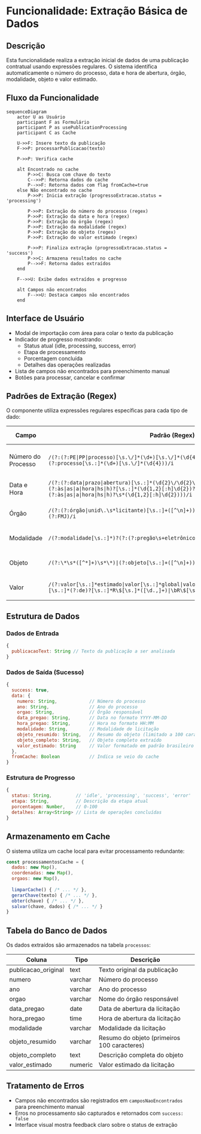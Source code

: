 # Funcionalidade: Extração Básica de Dados

## Descrição

Esta funcionalidade realiza a extração inicial de dados de uma publicação contratual usando expressões regulares. O sistema identifica automaticamente o número do processo, data e hora de abertura, órgão, modalidade, objeto e valor estimado.

## Fluxo da Funcionalidade

```mermaid
sequenceDiagram
    actor U as Usuário
    participant F as Formulário
    participant P as usePublicationProcessing
    participant C as Cache
    
    U->>F: Insere texto da publicação
    F->>P: processarPublicacao(texto)
    
    P->>P: Verifica cache
    
    alt Encontrado no cache
        P->>C: Busca com chave do texto
        C-->>P: Retorna dados do cache
        P-->>F: Retorna dados com flag fromCache=true
    else Não encontrado no cache
        P->>P: Inicia extração (progressoExtracao.status = 'processing')
        
        P->>P: Extração do número do processo (regex)
        P->>P: Extração da data e hora (regex)
        P->>P: Extração do órgão (regex)
        P->>P: Extração da modalidade (regex)
        P->>P: Extração do objeto (regex)
        P->>P: Extração do valor estimado (regex)
        
        P->>P: Finaliza extração (progressoExtracao.status = 'success')
        P->>C: Armazena resultados no cache
        P-->>F: Retorna dados extraídos
    end
    
    F-->>U: Exibe dados extraídos e progresso
    
    alt Campos não encontrados
        F-->>U: Destaca campos não encontrados
    end
```

## Interface de Usuário

- Modal de importação com área para colar o texto da publicação
- Indicador de progresso mostrando:
  - Status atual (idle, processing, success, error)
  - Etapa de processamento
  - Porcentagem concluída
  - Detalhes das operações realizadas
- Lista de campos não encontrados para preenchimento manual
- Botões para processar, cancelar e confirmar

## Padrões de Extração (Regex)

O componente utiliza expressões regulares específicas para cada tipo de dado:

| Campo | Padrão (Regex) | Exemplo de Captura |
|-------|----------------|-------------------|
| Número do Processo | `/(?:(?:PE\|PP\|processo)[\s.\/]*(\d+)[\s.\/]*(\d{4}))\|(?:(\d+)[\s.\/]*(\d{4}))\|(?:processo[\s.:]*(\d+)[\s.\/]*(\d{4}))/i` | "Processo 123/2023", "PE 456/2024" |
| Data e Hora | `/(?:(?:data\|prazo\|abertura)[\s.:]*(\d{2}\/\d{2}\/\d{4})(?:[\s,]*(?:às\|as\|a\|hora\|hs\|h)?[\s.:]*(\d{1,2}[:h]\d{2})?)\|(?:(\d{2}\/\d{2}\/\d{4})\s*(?:às\|as\|a\|hora\|hs\|h)?\s*(\d{1,2}[:h]\d{2})))/i` | "Data: 01/05/2023 às 10:30" |
| Órgão | `/(?:(?:órgão\|unid\.\s*licitante)[\s.:]+([^\n]+))\|(?:FACULDADE\s+[A-ZÀ-Ú\s]+)\|(?:FMJ)/i` | "Órgão: Prefeitura Municipal" |
| Modalidade | `/(?:modalidade[\s.:]*)?(?:(?:pregão\s+eletrônico\|PE\|licitação\s+eletrônica))/i` | "Modalidade: Pregão Eletrônico" |
| Objeto | `/(?:\*\s*([^*]+)\s*\*)\|(?:objeto[\s.:]+([^\n]+))/i` | "Objeto: Aquisição de software" |
| Valor | `/(?:valor[\s.:]*estimado\|valor[\s.:]*global\|valor[\s.:]*total\|valor[\s.:]*máximo)[\s.:]*(?:de)?[\s.:]*R\$[\s.]*([\d.,]+)\|\bR\$[\s.]*([\d.,]+)/i` | "Valor estimado: R$ 100.000,00" |

## Estrutura de Dados

### Dados de Entrada

```javascript
{
  publicacaoText: String // Texto da publicação a ser analisada
}
```

### Dados de Saída (Sucesso)

```javascript
{
  success: true,
  data: {
    numero: String,            // Número do processo
    ano: String,               // Ano do processo
    orgao: String,             // Órgão responsável
    data_pregao: String,       // Data no formato YYYY-MM-DD
    hora_pregao: String,       // Hora no formato HH:MM
    modalidade: String,        // Modalidade de licitação
    objeto_resumido: String,   // Resumo do objeto (limitado a 100 caracteres)
    objeto_completo: String,   // Objeto completo extraído
    valor_estimado: String     // Valor formatado em padrão brasileiro
  },
  fromCache: Boolean           // Indica se veio do cache
}
```

### Estrutura de Progresso

```javascript
{
  status: String,         // 'idle', 'processing', 'success', 'error'
  etapa: String,          // Descrição da etapa atual
  porcentagem: Number,    // 0-100
  detalhes: Array<String> // Lista de operações concluídas
}
```

## Armazenamento em Cache

O sistema utiliza um cache local para evitar processamento redundante:

```javascript
const processamentosCache = {
  dados: new Map(),
  coordenadas: new Map(),
  orgaos: new Map(),
  
  limparCache() { /* ... */ },
  gerarChave(texto) { /* ... */ },
  obter(chave) { /* ... */ },
  salvar(chave, dados) { /* ... */ }
}
```

## Tabela do Banco de Dados

Os dados extraídos são armazenados na tabela `processos`:

| Coluna | Tipo | Descrição |
|--------|------|-----------|
| publicacao_original | text | Texto original da publicação |
| numero | varchar | Número do processo |
| ano | varchar | Ano do processo |
| orgao | varchar | Nome do órgão responsável |
| data_pregao | date | Data de abertura da licitação |
| hora_pregao | time | Hora de abertura da licitação |
| modalidade | varchar | Modalidade da licitação |
| objeto_resumido | varchar | Resumo do objeto (primeiros 100 caracteres) |
| objeto_completo | text | Descrição completa do objeto |
| valor_estimado | numeric | Valor estimado da licitação |

## Tratamento de Erros

- Campos não encontrados são registrados em `camposNaoEncontrados` para preenchimento manual
- Erros no processamento são capturados e retornados com `success: false`
- Interface visual mostra feedback claro sobre o status de extração
